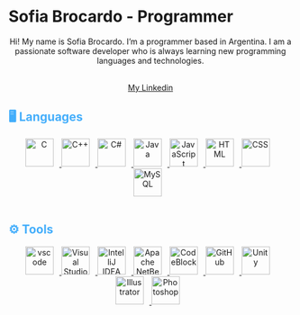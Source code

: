 <!--
**BrocardoSofia/BrocardoSofia** is a ✨ _special_ ✨ repository because its `README.md` (this file) appears on your GitHub profile.

Here are some ideas to get you started:

- 🔭 I’m currently working on ...
- 🌱 I’m currently learning ...
- 👯 I’m looking to collaborate on ...
- 🤔 I’m looking for help with ...
- 💬 Ask me about ...
- 📫 How to reach me: ...
- 😄 Pronouns: ...
- ⚡ Fun fact: ...
-->

<!--- Begin first section --->
<h1>Sofia Brocardo - Programmer</h1>

<!--- Add a Gif --->

<!--- Drag and drop a gif to github README.md --->

<p align="center">
Hi! My name is Sofia Brocardo. I’m a programmer based in Argentina. I am a passionate software developer who is always learning new programming languages and technologies.

<br>
<br>
<div align="center">

[My Linkedin](http://www.linkedin.com/in/sofia-brocardo/)
</div>
</p>

<!--- End first section --->

<!--- Begin second section --->
<h2 style= "color: #44AEFB">🖥️ Languages</h2>

<!--- Logos --->
<div align="center">
   <a href="https://en.wikipedia.org/wiki/C_(programming_language)" target="_blank" rel="noreferrer">
      <img  alt="C" height="50px" style="padding-right:10px;" src="https://upload.wikimedia.org/wikipedia/commons/1/18/C_Programming_Language.svg"/>
  </a>
  <a href="https://en.wikipedia.org/wiki/C%2B%2B">
      <img  alt="C++" height="50px" style="padding-right:10px;" src="https://upload.wikimedia.org/wikipedia/commons/thumb/1/18/ISO_C%2B%2B_Logo.svg/200px-ISO_C%2B%2B_Logo.svg.png"/>
  </a>
  <a href="https://learn.microsoft.com/es-es/dotnet/csharp/tour-of-csharp/">
      <img  alt="C#" height="50px" style="padding-right:10px;" src="https://upload.wikimedia.org/wikipedia/commons/thumb/b/bd/Logo_C_sharp.svg/1820px-Logo_C_sharp.svg.png"/>
  </a>
  <a href="https://www.java.com/en/" target="_blank" rel="noreferrer">
      <img  alt="Java" height="50px" style="padding-right:10px;" src="https://cdn.jsdelivr.net/gh/devicons/devicon/icons/java/java-original.svg"/>
  </a>
   <a href="https://developer.mozilla.org/en-US/docs/Web/JavaScript" target="_blank" rel="noreferrer">
      <img  alt="JavaScript" height="50px" style="padding-right:10px;" src="https://cdn.jsdelivr.net/gh/devicons/devicon/icons/javascript/javascript-plain.svg"/>
  </a>
  <a href="https://developer.mozilla.org/en-US/docs/Web/HTML" target="_blank" rel="noreferrer">
      <img  alt="HTML" height="50px" style="padding-right:10px;" src="https://cdn.jsdelivr.net/gh/devicons/devicon/icons/html5/html5-original.svg"/>
  </a>
  <a href="https://developer.mozilla.org/en-US/docs/Web/CSS" target="_blank" rel="noreferrer">
      <img  alt="CSS" height="50px" style="padding-right:10px;" src="https://cdn.jsdelivr.net/gh/devicons/devicon/icons/css3/css3-original.svg"/>
  </a>
  <a href="https://www.mysql.com/">
      <img  alt="MySQL" height="50px" style="padding-right:10px;" src="https://1000marcas.net/wp-content/uploads/2020/11/MySQL-logo.png"/>
  </a>
</div>
<br>
<h2 style= "color: #44AEFB">⚙️ Tools</h2>

<!--- Logos --->
<div align="center">
  <a href="https://code.visualstudio.com/" target="_blank" rel="noreferrer">
      <img  alt="vscode" height="50px" style="padding-right:10px;"src="https://cdn.jsdelivr.net/gh/devicons/devicon/icons/vscode/vscode-original.svg"/>
  </a>
  <a href="https://visualstudio.microsoft.com" target="_blank" rel="noreferrer">
      <img  alt="Visual Studio" height="50px" style="padding-right:10px;"src="https://visualstudio.microsoft.com/wp-content/uploads/2021/10/Product-Icon.svg"/>
  </a>
  <a href="https://www.jetbrains.com/idea/" target="_blank" rel="noreferrer">
      <img  alt="IntelliJ IDEA" height="50px" style="padding-right:10px;"src="https://upload.wikimedia.org/wikipedia/commons/thumb/9/9c/IntelliJ_IDEA_Icon.svg/1024px-IntelliJ_IDEA_Icon.svg.png"/>
  </a>
  <a href="https://netbeans.apache.org/" target="_blank" rel="noreferrer">
      <img  alt="Apache NetBeans" height="50px" style="padding-right:10px;"src="https://netbeans.apache.org/images/apache-netbeans.svg"/>
  </a>
  <a href="https://www.codeblocks.org/" target="_blank" rel="noreferrer">
      <img  alt="CodeBlock" height="50px" style="padding-right:10px;"src="https://www.codeblocks.org/images/logo160.png"/>
  </a>
  <a href="https://desktop.github.com/" target="_blank" rel="noreferrer">
      <img  alt="GitHub" height="50px" style="padding-right:10px;"src="https://desktop.github.com/images/desktop-icon.svg"/>
  </a>
  <a href="https://unity.com/" target="_blank" rel="noreferrer">
      <img  alt="Unity" height="50px" style="padding-right:10px;"src="https://i.redd.it/tu3gt6ysfxq71.png"/>
  </a>
  <a href="https://www.adobe.com/products/illustrator.html" target="_blank" rel="noreferrer">
      <img  alt="Illustrator" height="50px" style="padding-right:10px;"src="https://www.adobe.com/content/dam/cc/icons/illustrator.svg"/>
  </a>
  <a href="https://www.adobe.com/products/photoshop/free-trial-download.html" target="_blank" rel="noreferrer">
      <img  alt="Photoshop" height="50px" style="padding-right:10px;"src="https://www.adobe.com/content/dam/shared/images/product-icons/svg/photoshop.svg"/>
  </a>
  
</div>
<!--- End second section --->

